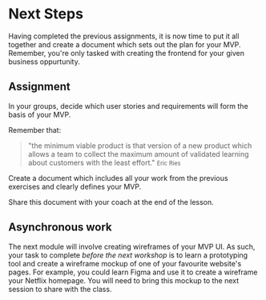 # Next Steps

Having completed the previous assignments, it is now time to put it all together and create a document which sets out the plan for your MVP. Remember, you're only tasked with creating the frontend for your given business oppurtunity.

## Assignment

In your groups, decide which user stories and requirements will form the basis of your MVP. 

Remember that:

> "the minimum viable product is that version of a new product which allows a team to collect the maximum amount of validated learning about customers with the least effort."
<small>Eric Ries</small>

Create a document which includes all your work from the previous exercises and clearly defines your MVP. 

Share this document with your coach at the end of the lesson.

## Asynchronous work

The next module will involve creating wireframes of your MVP UI. As such, your task to complete *before the next workshop* is to learn a prototyping tool and create a wireframe mockup of one of your favourite website's pages. For example, you could learn Figma and use it to create a wireframe your Netflix homepage. You will need to bring this mockup to the next session to share with the class.